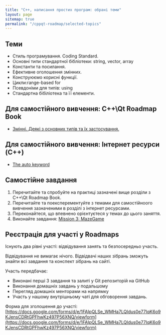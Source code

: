 ```yaml
---
title: "С++, написання простих програм: обрані теми"
layout: page
sitemap: true
permalink: "/cppqt-roadmap/selected-topics"
---
```


## Теми
 * Стиль програмування. Coding Standard.
 * Основні типи стандартної бібліотеки: string, vector, array
 * Константи та посилання. 
 * Ефективне оголошення змінних.
 * Конструюємо корисні функції.
 * Цикли:range-based for
 * Псевдоніми для типів: using
 * Стандартна бібіліотека та її елементи.

## Для самостійного вивчення: C++\Qt Roadmap Book
 * [Змінні. Деякі з основних типів та їх застосування.](https://pllug-community.gitbook.io/pllug-c-qt-roadmap-book/mova-s++-shvidkii-vstup-ta-obrani-temi/vstup-do-s++/zminni.-deyaki-z-osnovnikh-tipiv-ta-yikh-zastosuvannya.)

## Для самостійного вивчення: Інтернет ресурси (C++)

 * [The auto keyword](https://thispointer.com/c11-auto-tutorial-and-examples/)

## Самостійне завдання
  1. Перечитайте та спробуйте на практиці зазначені вище розділи з C++\Qt Roadmap Book.
  2. Перечитайте та поексперементуйте з темами для самостійноого вивчення зазначеними в розділі з інтернет ресурсами.
  4. Переконайтеся, що впевнено орієнтуєтеся у темах до цього заняття. 
  5. Виконайте завдання: [Mission 3: MazeGame](https://pllug-community.gitbook.io/pllug-c-qt-roadmap-book/missions/mission-3-mazegame)

## Реєстрація для участі у Roadmaps

Існують два рівні участі: відвідування занять та безпосередньо участь.

Відвідування не вимагає нічого. Відвідвачі наших зібрань зможуть знайти всі завдання та конспект зібрань на сайті.

Участь передбачає:
 * Виконані перші 3 завдання та залиті у Git репозиторій на GitHub
 * Виконання домашніх завдань у подальшому
 * Перегляд домашніх менторами на напрямку
 * Участь у нашому внутрішньому чаті для обговорення завдань.
 
 Форма для зголошення до участі:
 [https://docs.google.com/forms/d/e/1FAIpQLSe_WMHa7LQIdus0e77IqK6o9KJensCDRtGPFhwKz497P56XNQ/viewform](https://docs.google.com/forms/d/e/1FAIpQLSe_WMHa7LQIdus0e77IqK6o9KJensCDRtGPFhwKz497P56XNQ/viewform)
